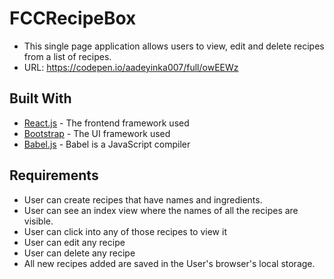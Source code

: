 # FCCRecipeBox

* This single page application allows users to view, edit and delete recipes from a list of recipes.
* URL: https://codepen.io/aadeyinka007/full/owEEWz

## Built With
* [React.js](https://facebook.github.io/react/) - The frontend framework used
* [Bootstrap](http://getbootstrap.com/) - The UI framework used
* [Babel.js](https://babeljs.io/) - Babel is a JavaScript compiler



## Requirements
* User can create recipes that have names and ingredients.
* User can see an index view where the names of all the recipes are visible.
* User can click into any of those recipes to view it
* User can edit any recipe
* User can delete any recipe
* All new recipes added are saved in the User's browser's local storage.
